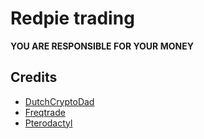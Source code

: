 # Redpie trading

**YOU ARE RESPONSIBLE FOR YOUR MONEY**

## Credits
- [DutchCryptoDad](https://www.youtube.com/channel/UC-AOcefy1x7lTc17JiqaxqA)
- [Freqtrade](https://www.freqtrade.io/)
- [Pterodactyl](https://pterodactyl.io/)
